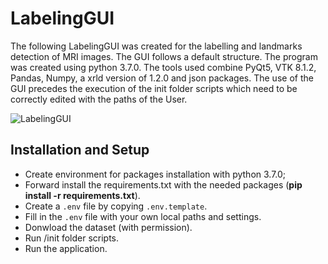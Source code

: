 # LabelingGUI
The following LabelingGUI was created for the labelling and landmarks detection of MRI images. The GUI follows a default structure. The program was created using 
python 3.7.0. The tools used combine PyQt5, VTK 8.1.2, Pandas, Numpy, a xrld version of 1.2.0 and json packages. The use of the GUI precedes the execution of the init 
folder scripts which need to be correctly edited with the paths of the User. 

![LabelingGUI](https://github.com/eduardojst10/imageLabelGUI/assets/58005905/00f50db5-8ca2-4c40-816b-86c4a8d540fc)

## Installation and Setup
* Create environment for packages installation with python 3.7.0;
* Forward install the requirements.txt with the needed packages (**pip install -r requirements.txt**).
* Create a `.env` file by copying `.env.template`.
* Fill in the `.env` file with your own local paths and settings.
* Donwload the dataset (with permission).
* Run /init folder scripts.
* Run the application.

